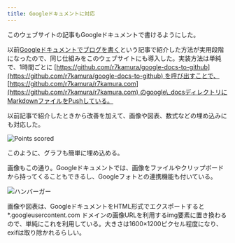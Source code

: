 ```yaml
---
title: Googleドキュメントに対応
---
```

このウェブサイトの記事もGoogleドキュメントで書けるようにした。

以前[Googleドキュメントでブログを書く](https://r7kamura.com/articles/2022-04-30-google-docs-for-blogging)という記事で紹介した方法が実用段階になったので、同じ仕組みをこのウェブサイトにも導入した。実装方法は単純で、1時間ごとに [https://github.com/r7kamura/google-docs-to-github](https://github.com/r7kamura/google-docs-to-github) を呼び出すことで、 [https://github.com/r7kamura/r7kamura.com](https://github.com/r7kamura/r7kamura.com) のgoogle\_docsディレクトリにMarkdownファイルをPushしている。

以前記事で紹介したときから改善を加えて、画像や図表、数式などの埋め込みにも対応した。

![](https://lh3.googleusercontent.com/docs/ADP-6oGWVyZV3iZ5dKJkLR6Rxgq0WydUXdbYvs5682AAPRlJrwf_R_BOuvceOFcF_qMSnhrfFRbuW1zVX4mXEjrM0bJgOQAeYzn3T5co2cmcPIqcM6sqLnARzkX3CVNFrgKaJXYW1yURlsgCkvArJrSi327w46_QTxf6IqibXsRLLHNSQAQhEklpJnKRXxq144Atl9e9m-DPKP-wK3GZTAiUQz_lTHYchQDksKCjlT7p3RE9KfX8QuYpOQJq3SxpEbbrmKvP6LHmnjnrS-_JCxuYbh53VBAQ4Qp6tbwku92vfVEPF2iKrXr0SU93Uu_CsIgZcyP0rx0yWHNx0HQCYDN1DK7Jn2XijPOfaP7pcudIkDzwfvBECTItD0VoFcpnV9N2Yj-F_e15V10qglopaxXcdaf5bHy6DZE0PwWP5_Yu1P2X5WYCxwTShZHtcE5YX8VIAZtcUAqrjh3MEUVW0yClt3WHgnVhHbtPrLjWLRBI6nCLNf5lv9QkeGViy3sL_edeFLi2Mxx-XXFS0JHsM8GqyTnTUNzDCyRNJxC5GOesgXLC8DFfjrA2fDRq9eVc321DiZIRWOPsfk_0L4Cm2ImAPxJMNUPoJO1Jo1B3upNWyute3A6OuyFM1VqL8A_IvMoQHvTMRL2HInxA7bAjDCQ1-XCbsMuV-PfIoup1OL4zeqG76NeLIlI3F8NQ5E2RgY6R-ZYI5-seHcPyJhdIdypaqkLuRZJZCSJBMCuYAAczwPi9lGObLQQz-CS6xQcRNPdQcqze0M4kKwDNipvd5cDZInH37m8nV85QWv3P24-na3BsnJaFnDtQuNoKDje1LuoT1DaB6OLYbOMJZv0uvFtjcq3d4jV4SJz5gspzrfV3XrnG3w4rBIfIOcZkngOnsnms0JUBxNAUlIDHLxXr0H0nVThGE1929xWbwjAPZPLnW-qtX3BuWJ2tzGvHfP2mSqCEYhWU_Y6-3RrjpJyjnmV55khzj_vtzLUcrEqN_yk_rCadzoApClKwWBSVsoXBG2fLLxslH4ciKwvgKZA_1-RMe7uIn1vDYcaGP33yIUMoUVFd5DWcJXRL1YD0msz2JqqyQ4lQLMfaPaL3ACSbumAE1aW2G3IIQVdIC-Zb1g9S0YRyZB3_MQl0Iz9N2ZtEeiNT7h8aSU0e_nHWZcj7DGiqkoH5GVvqDz_OH9T-rXVdRqRCvcaQpeDIECYpjxcIygmGblh-aBYefeh6omfjDHmrw9cj_e_uYU9N0yjflG7kqRIcsP8E "Points scored")

このように、グラフも簡単に埋め込める。

画像もこの通り。Googleドキュメントでは、画像をファイルやクリップボードから持ってくることもできるし、Googleフォトとの連携機能も付いている。

![](https://lh3.googleusercontent.com/docs/ADP-6oGsrd9dxIaBDVQWAHgugln8VuP6hzbnMKpSTg0pOu2v87jK0kPuc8yJnChpIz5sF2vd4olRkcYrN5QdHEJhGS0BdWvF38Knp_50AWspNSi4DqW3L2S6F7ogxVkaZjSfysjvaS1SARv6hn8dbwzCebrL9O910gXkaIk2QKEX2jVW5NI1LtKBIrHf8TKnFGqvCROnlt8FYTPqkMduRhqnzSzIiFcaIAHN0DLLeqmJrCws_YVXWq9MnfPDk4olTwM4FSMIhb0sU1HET1xVfRxFxuvC0TezRMLSVuYJubqcXCr2ryjQWKYDgQMRNhkHSC36OyTMdwiWMhQfvm2Y9fn9EyMp1R0KJDXwga09Z7_NlLD0gWPnYPop2aSqvFnImJKd-BZ_kMM90EYnaKmBzFMR4CA8AZzcqYKIXGRyrKduFQBMr1FxhzKGFVnimcSgvv3rzxjy9cmNQxBdwne5smhH_Xe_gEyGL8D0FIeh7QuH-LOYavwnWU9a-Sp5XfBL8iByfUJrvEQj9PM7iww4ikqfhI3yGLvZ5W3YsLpYMMZJL03FQBRax0FE0MF0jzCE-WB4JeF88rpuHBV2eHIKwk1aeh3GmWEhkmquqZi60-cujjcNYQuQwh1W_boBEzJV0d2bdw0qnJUpSMlD8wg06lbKIiCVIfLCkIbZk-Hvzu2zrEeW_4wDgFXbHqGuRx5KeUPVxV5-dTzfZ7HzrZYMz9c0oVgEg90a7R3aBrwcOYXP98qMllVQW3XtY0ylm5JdaMgwduZ4MLhZtAw7exYN4crqDc4WeZ2aS_Ngr-EkRvFdYZsGm9bePUwGFzlirZhAUmU2fWYYges2wbEM1Bw7FAUc434HkGFm6FPWAksWfIFH69zfWbndNu-ucWzCFH3C2seGVdeBw_qdaX3YziVtP8s9sOk58yl4-TNQbvYm9A6lXmveGZJd3xWNzN9-oxR33VceQuFm-L7JTXx3Mghkxvs0Ba61c3w_XWUe6IlEh7NZgAei-xuDmYfZTpnL4oYmO6hzFkSUVyt3TaOuyDf78E9vvDUDPUU1UiVBLL9aV1nu9J7Z2TOA-gU0EdfwimRc0wEXXCD1CNXSdWwXJUrUWdjM_4e17mpOQ8CviAi01JXiq6K9bGOlOSEMp0bZN8i6X31d8URMUwgrFfaoKykApCW-mQt8q1Cbr1UiMji0fIWpS7LGsHaVmKI5uGACwCx6p-paxnsfsbW54pg2LUyuOmDjQVpmaYOYTBX1sNci_XVZzVQ23A4- "ハンバーガー")

画像や図表は、GoogleドキュメントをHTML形式でエクスポートすると \*.googleusercontent.com ドメインの画像URLを利用するimg要素に置き換わるので、単純にこれを利用している。大きさは1600×1200ピクセル程度になり、exifは取り除かれるらしい。
